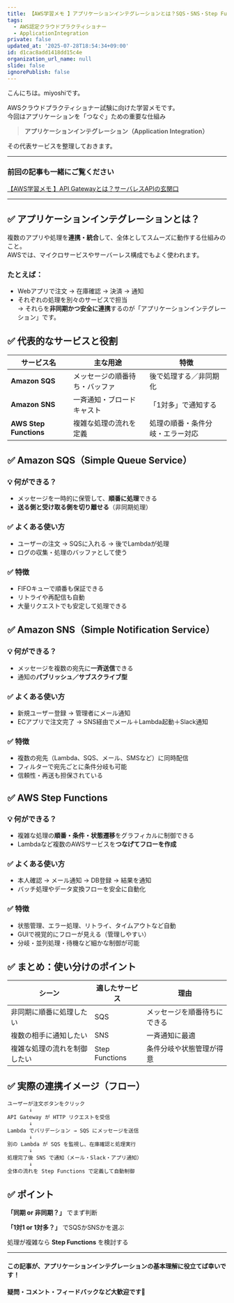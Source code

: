 ```yaml
---
title: 【AWS学習メモ 】アプリケーションインテグレーションとは？SQS・SNS・Step Functionsの違いと使い分け
tags:
  - AWS認定クラウドプラクティショナー
  - ApplicationIntegration
private: false
updated_at: '2025-07-28T18:54:34+09:00'
id: d1cac8add1418dd15c4e
organization_url_name: null
slide: false
ignorePublish: false
---
```

こんにちは。miyoshiです。

AWSクラウドプラクティショナー試験に向けた学習メモです。  
今回はアプリケーションを「つなぐ」ための重要な仕組み 
>**アプリケーションインテグレーション（Application Integration）**  

その代表サービスを整理しておきます。

---

### 前回の記事も一緒にご覧ください
[【AWS学習メモ 】API Gatewayとは？サーバレスAPIの玄関口](https://qiita.com/takumarider/items/958d0c4baf124743152c)

---

## ✅ アプリケーションインテグレーションとは？

複数のアプリや処理を**連携・統合**して、全体としてスムーズに動作する仕組みのこと。  
AWSでは、マイクロサービスやサーバーレス構成でもよく使われます。

### たとえば：
- Webアプリで注文 → 在庫確認 → 決済 → 通知  
- それぞれの処理を別々のサービスで担当  
→ それらを**非同期かつ安全に連携**するのが「アプリケーションインテグレーション」です。



## ✅ 代表的なサービスと役割

| サービス名 | 主な用途 | 特徴 |
|------------|----------|------|
| **Amazon SQS** | メッセージの順番待ち・バッファ | 後で処理する／非同期化 |
| **Amazon SNS** | 一斉通知・ブロードキャスト | 「1対多」で通知する |
| **AWS Step Functions** | 複雑な処理の流れを定義 | 処理の順番・条件分岐・エラー対応 |



## ✅ Amazon SQS（Simple Queue Service）

### 💡 何ができる？
- メッセージを一時的に保管して、**順番に処理**できる
- **送る側と受け取る側を切り離せる**（非同期処理）

### ✅ よくある使い方
- ユーザーの注文 → SQSに入れる → 後でLambdaが処理
- ログの収集・処理のバッファとして使う

### ✅ 特徴
- FIFOキューで順番も保証できる
- リトライや再配信も自動
- 大量リクエストでも安定して処理できる



## ✅ Amazon SNS（Simple Notification Service）

### 💡 何ができる？
- メッセージを複数の宛先に**一斉送信**できる
- 通知の**パブリッシュ／サブスクライブ型**

### ✅ よくある使い方
- 新規ユーザー登録 → 管理者にメール通知
- ECアプリで注文完了 → SNS経由でメール＋Lambda起動＋Slack通知

### ✅ 特徴
- 複数の宛先（Lambda、SQS、メール、SMSなど）に同時配信
- フィルターで宛先ごとに条件分岐も可能
- 信頼性・再送も担保されている


## ✅ AWS Step Functions

### 💡 何ができる？
- 複雑な処理の**順番・条件・状態遷移**をグラフィカルに制御できる
- Lambdaなど複数のAWSサービスを**つなげてフローを作成**

### ✅ よくある使い方
- 本人確認 → メール通知 → DB登録 → 結果を通知
- バッチ処理やデータ変換フローを安全に自動化

### ✅ 特徴
- 状態管理、エラー処理、リトライ、タイムアウトなど自動
- GUIで視覚的にフローが見える（管理しやすい）
- 分岐・並列処理・待機など細かな制御が可能



## ✅ まとめ：使い分けのポイント

| シーン | 適したサービス | 理由 |
|--------|----------------|------|
| 非同期に順番に処理したい | SQS | メッセージを順番待ちにできる |
| 複数の相手に通知したい | SNS | 一斉通知に最適 |
| 複雑な処理の流れを制御したい | Step Functions | 条件分岐や状態管理が得意 |



## ✅ 実際の連携イメージ（フロー）

```text
ユーザーが注文ボタンをクリック
       ↓
API Gateway が HTTP リクエストを受信
       ↓
Lambda でバリデーション → SQS にメッセージを送信
       ↓
別の Lambda が SQS を監視し、在庫確認と処理実行
       ↓
処理完了後 SNS で通知（メール・Slack・アプリ通知）
       ↓
全体の流れを Step Functions で定義して自動制御
```

## ✅ ポイント
**「同期 or 非同期？」** でまず判断

**「1対1 or 1対多？」** でSQSかSNSかを選ぶ

処理が複雑なら **Step Functions** を検討する

---
#### この記事が、アプリケーションインテグレーションの基本理解に役立てば幸いです！
#### 疑問・コメント・フィードバックなど大歓迎です🙌
